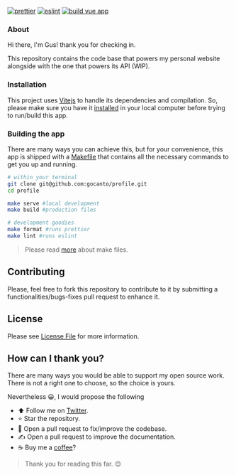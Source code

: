 [![prettier](https://github.com/gocanto/profile/actions/workflows/prettier.yml/badge.svg?branch=main)](https://github.com/gocanto/profile/actions/workflows/prettier.yml)
[![eslint](https://github.com/gocanto/profile/actions/workflows/eslint.yml/badge.svg?branch=main)](https://github.com/gocanto/profile/actions/workflows/eslint.yml)
[![build vue app](https://github.com/gocanto/profile/actions/workflows/build-vue-app.yml/badge.svg?branch=main)](https://github.com/gocanto/profile/actions/workflows/build-vue-app.yml)

### About

Hi there, I'm Gus! thank you for checking in.

This repository contains the code base that powers my personal website alongside with the one that powers its API (WIP).

### Installation

This project uses [Vitejs](https://vitejs.dev/) to handle its dependencies and compilation. So, please make sure you have
it [installed](https://vitejs.dev/guide/#scaffolding-your-first-vite-project) in your local computer before trying to run/build this app.

### Building the app

There are many ways you can achieve this, but for your convenience, this app is shipped with a [Makefile](https://github.com/gocanto/profile/blob/main/Makefile)
that contains all the necessary commands to get you up and running.

```bash
# within your terminal
git clone git@github.com:gocanto/profile.git
cd profile

make serve #local development
make build #production files

# development goodies
make format #runs prettier
make lint #runs eslint
```

> Please read [more](https://makefiletutorial.com) about make files.

## Contributing

Please, feel free to fork this repository to contribute to it by submitting a functionalities/bugs-fixes pull request to
enhance it.

## License

Please see [License File](https://github.com/gocanto/profile/blob/main/LICENSE) for more information.

## How can I thank you?

There are many ways you would be able to support my open source work. There is not a right one to choose, so the choice is yours.

Nevertheless :grinning:, I would propose the following

- :arrow_up: Follow me on [Twitter](https://twitter.com/gocanto).
- :star: Star the repository.
- :handshake: Open a pull request to fix/improve the codebase.
- :writing_hand: Open a pull request to improve the documentation.
- :coffee: Buy me a [coffee](https://github.com/sponsors/gocanto)?

> Thank you for reading this far. :blush:
